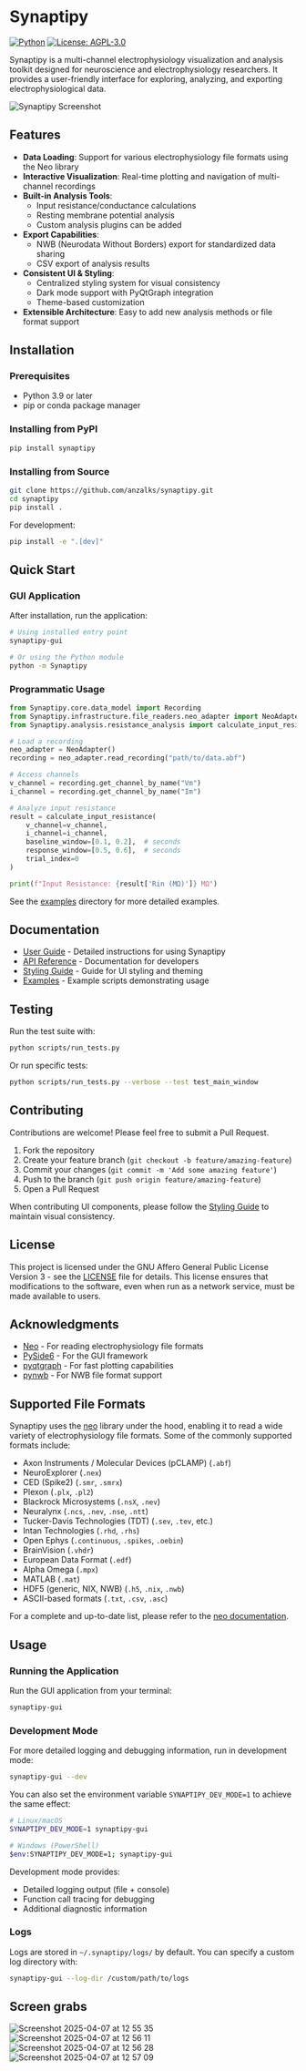 # Synaptipy

[![Python](https://img.shields.io/badge/python-3.9%2B-blue.svg)](https://www.python.org/downloads/)
[![License: AGPL-3.0](https://img.shields.io/badge/License-AGPL--3.0-blue.svg)](https://www.gnu.org/licenses/agpl-3.0)

Synaptipy is a multi-channel electrophysiology visualization and analysis toolkit designed for neuroscience and electrophysiology researchers. It provides a user-friendly interface for exploring, analyzing, and exporting electrophysiological data.

![Synaptipy Screenshot](docs/images/synaptipy_screenshot.png)

## Features

- **Data Loading**: Support for various electrophysiology file formats using the Neo library
- **Interactive Visualization**: Real-time plotting and navigation of multi-channel recordings
- **Built-in Analysis Tools**:
  - Input resistance/conductance calculations
  - Resting membrane potential analysis
  - Custom analysis plugins can be added
- **Export Capabilities**:
  - NWB (Neurodata Without Borders) export for standardized data sharing
  - CSV export of analysis results
- **Consistent UI & Styling**:
  - Centralized styling system for visual consistency
  - Dark mode support with PyQtGraph integration
  - Theme-based customization
- **Extensible Architecture**: Easy to add new analysis methods or file format support

## Installation

### Prerequisites

- Python 3.9 or later
- pip or conda package manager

### Installing from PyPI

```bash
pip install synaptipy
```

### Installing from Source

```bash
git clone https://github.com/anzalks/synaptipy.git
cd synaptipy
pip install .
```

For development:

```bash
pip install -e ".[dev]"
```

## Quick Start

### GUI Application

After installation, run the application:

```bash
# Using installed entry point
synaptipy-gui

# Or using the Python module
python -m Synaptipy
```

### Programmatic Usage

```python
from Synaptipy.core.data_model import Recording
from Synaptipy.infrastructure.file_readers.neo_adapter import NeoAdapter
from Synaptipy.analysis.resistance_analysis import calculate_input_resistance

# Load a recording
neo_adapter = NeoAdapter()
recording = neo_adapter.read_recording("path/to/data.abf")

# Access channels
v_channel = recording.get_channel_by_name("Vm")
i_channel = recording.get_channel_by_name("Im")

# Analyze input resistance
result = calculate_input_resistance(
    v_channel=v_channel,
    i_channel=i_channel,
    baseline_window=[0.1, 0.2],  # seconds
    response_window=[0.5, 0.6],  # seconds
    trial_index=0
)

print(f"Input Resistance: {result['Rin (MΩ)']} MΩ")
```

See the [examples](examples/) directory for more detailed examples.

## Documentation

- [User Guide](docs/user_guide.md) - Detailed instructions for using Synaptipy
- [API Reference](docs/api_reference.md) - Documentation for developers
- [Styling Guide](docs/development/styling_guide.md) - Guide for UI styling and theming
- [Examples](examples/) - Example scripts demonstrating usage

## Testing

Run the test suite with:

```bash
python scripts/run_tests.py
```

Or run specific tests:

```bash
python scripts/run_tests.py --verbose --test test_main_window
```

## Contributing

Contributions are welcome! Please feel free to submit a Pull Request.

1. Fork the repository
2. Create your feature branch (`git checkout -b feature/amazing-feature`)
3. Commit your changes (`git commit -m 'Add some amazing feature'`)
4. Push to the branch (`git push origin feature/amazing-feature`)
5. Open a Pull Request

When contributing UI components, please follow the [Styling Guide](docs/development/styling_guide.md) to maintain visual consistency.

## License

This project is licensed under the GNU Affero General Public License Version 3 - see the [LICENSE](LICENSE) file for details. This license ensures that modifications to the software, even when run as a network service, must be made available to users.

## Acknowledgments

- [Neo](https://neo.readthedocs.io/) - For reading electrophysiology file formats
- [PySide6](https://wiki.qt.io/Qt_for_Python) - For the GUI framework
- [pyqtgraph](https://pyqtgraph.readthedocs.io/) - For fast plotting capabilities
- [pynwb](https://pynwb.readthedocs.io/) - For NWB file format support

## Supported File Formats

Synaptipy uses the [neo](https://neo.readthedocs.io/) library under the hood, enabling it to read a wide variety of electrophysiology file formats. Some of the commonly supported formats include:

*   Axon Instruments / Molecular Devices (pCLAMP) (`.abf`)
*   NeuroExplorer (`.nex`)
*   CED (Spike2) (`.smr`, `.smrx`)
*   Plexon (`.plx`, `.pl2`)
*   Blackrock Microsystems (`.nsX`, `.nev`)
*   Neuralynx (`.ncs`, `.nev`, `.nse`, `.ntt`)
*   Tucker-Davis Technologies (TDT) (`.sev`, `.tev`, etc.)
*   Intan Technologies (`.rhd`, `.rhs`)
*   Open Ephys (`.continuous`, `.spikes`, `.oebin`)
*   BrainVision (`.vhdr`)
*   European Data Format (`.edf`)
*   Alpha Omega (`.mpx`)
*   MATLAB (`.mat`)
*   HDF5 (generic, NIX, NWB) (`.h5`, `.nix`, `.nwb`)
*   ASCII-based formats (`.txt`, `.csv`, `.asc`)

For a complete and up-to-date list, please refer to the [neo documentation](https://neo.readthedocs.io/en/latest/iolist.html).

## Usage

### Running the Application

Run the GUI application from your terminal:

```bash
synaptipy-gui
```

### Development Mode

For more detailed logging and debugging information, run in development mode:

```bash
synaptipy-gui --dev
```

You can also set the environment variable `SYNAPTIPY_DEV_MODE=1` to achieve the same effect:

```bash
# Linux/macOS
SYNAPTIPY_DEV_MODE=1 synaptipy-gui

# Windows (PowerShell)
$env:SYNAPTIPY_DEV_MODE=1; synaptipy-gui
```

Development mode provides:
- Detailed logging output (file + console)
- Function call tracing for debugging
- Additional diagnostic information

### Logs

Logs are stored in `~/.synaptipy/logs/` by default. You can specify a custom log directory with:

```bash
synaptipy-gui --log-dir /custom/path/to/logs
```

## Screen grabs
![Screenshot 2025-04-07 at 12 55 35](https://github.com/user-attachments/assets/4c379633-59b2-4f8b-aa5f-db0ea24eed91)
![Screenshot 2025-04-07 at 12 56 11](https://github.com/user-attachments/assets/a1c35c20-f697-4a17-b1ea-62282b184c1d)
![Screenshot 2025-04-07 at 12 56 28](https://github.com/user-attachments/assets/1ff65828-8d09-4992-b7a7-b4fda0e8cdbc)
![Screenshot 2025-04-07 at 12 57 09](https://github.com/user-attachments/assets/03bf9064-e745-4913-a08d-39bb72d4d94e)
